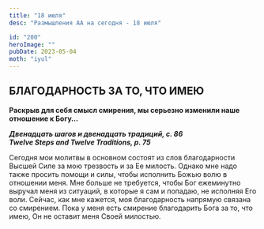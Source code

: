 ```yaml
---
title: "18 июля"
desc: "Размышления АА на сегодня - 18 июля"

id: "200"
heroImage: ""
pubDate: 2023-05-04
moth: "iyul"
---
```


## БЛАГОДАРНОСТЬ ЗА ТО, ЧТО ИМЕЮ

**Раскрыв для себя смысл смирения, мы серьезно изменили наше отношение к
Богу…**

**_Двенадцать шагов и двенадцать традиций, с. 86  
Twelve Steps and Twelve Traditions, p. 75_**

Сегодня мои молитвы в основном состоят из слов благодарности Высшей Силе за
мою трезвость и за Ее милость. Однако мне надо также просить помощи и силы,
чтобы исполнить Божью волю в отношении меня. Мне больше не требуется, чтобы
Бог ежеминутно выручал меня из ситуаций, в которые я сам и попадаю, не
исполняя Его воли. Сейчас, как мне кажется, моя благодарность напрямую связана
со смирением. Пока у меня есть смирение благодарить Бога за то, что имею, Он
не оставит меня Своей милостью.

